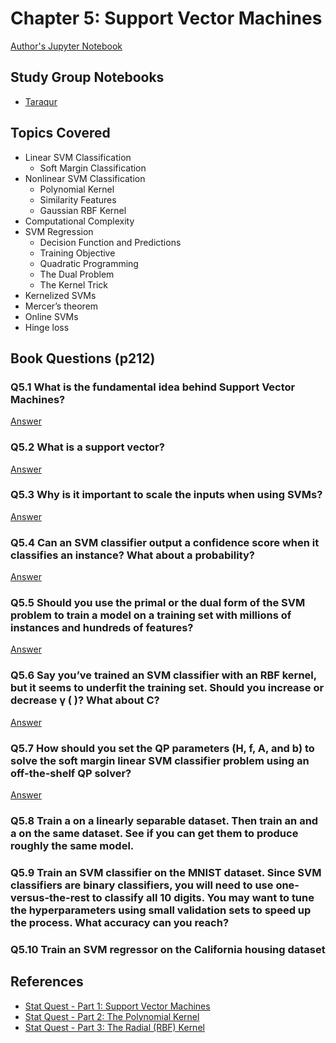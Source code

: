 # Chapter 5: Support Vector Machines

[Author's Jupyter Notebook](https://github.com/ageron/handson-ml2/blob/master/05_support_vector_machines.ipynb)

## Study Group Notebooks

- [Taraqur](https://colab.research.google.com/drive/1WMOYwa2GhspBRzE2mZShjzsG9oV63x8a)

## Topics Covered

- Linear SVM Classification
  - Soft Margin Classification
- Nonlinear SVM Classification
  - Polynomial Kernel
  - Similarity Features
  - Gaussian RBF Kernel
- Computational Complexity  
- SVM Regression
  - Decision Function and Predictions
  - Training Objective
  - Quadratic Programming
  - The Dual Problem
  - The Kernel Trick
- Kernelized SVMs
- Mercer’s theorem
- Online SVMs
- Hinge loss

## Book Questions (p212)

### Q5.1 What is the fundamental idea behind Support Vector Machines?

[Answer](q_5_1_ans.md)

### Q5.2 What is a support vector?

[Answer](q_5_2_ans.md)

### Q5.3 Why is it important to scale the inputs when using SVMs?

[Answer](q_5_3_ans.md)

### Q5.4 Can an SVM classifier output a confidence score when it classifies an instance? What about a probability?

[Answer](q_5_4_ans.md)

### Q5.5 Should you use the primal or the dual form of the SVM problem to train a model on a training set with millions of instances and hundreds of features?

[Answer](q_5_5_ans.md)

### Q5.6 Say you’ve trained an SVM classifier with an RBF kernel, but it seems to underfit the training set. Should you increase or decrease γ ( )? What about C?

[Answer](q_5_6_ans.md)

### Q5.7 How should you set the QP parameters (H, f, A, and b) to solve the soft margin linear SVM classifier problem using an off-the-shelf QP solver?

[Answer](q_5_7_ans.md)

### Q5.8 Train a on a linearly separable dataset. Then train an and a on the same dataset. See if you can get them to produce roughly the same model.


### Q5.9 Train an SVM classifier on the MNIST dataset. Since SVM classifiers are binary classifiers, you will need to use one-versus-the-rest to classify all 10 digits. You may want to tune the hyperparameters using small validation sets to speed up the process. What accuracy can you reach?

### Q5.10 Train an SVM regressor on the California housing dataset

## References

- [Stat Quest - Part 1: Support Vector Machines](https://youtu.be/efR1C6CvhmE)
- [Stat Quest - Part 2: The Polynomial Kernel](https://www.youtube.com/watch?v=Toet3EiSFcM&t=0s)
- [Stat Quest - Part 3: The Radial (RBF) Kernel](https://www.youtube.com/watch?v=Qc5IyLW_hns&t=0s)
